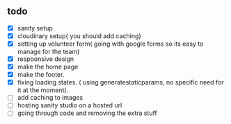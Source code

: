 ## todo

- [x] sanity setup
- [x] cloudinary setup{ you should add caching}
- [x] setting up volunteer form( going with google forms so its easy to manage for the team)
- [x] respoonsive design
- [x] make the home page
- [x] make the footer.
- [x] fixing loading states. ( using generatestaticparams, no specific need for it at the moment).
- [ ] add caching to images
- [ ] hosting sanity studio on a hosted url
- [ ] going through code and removing the extra stuff

